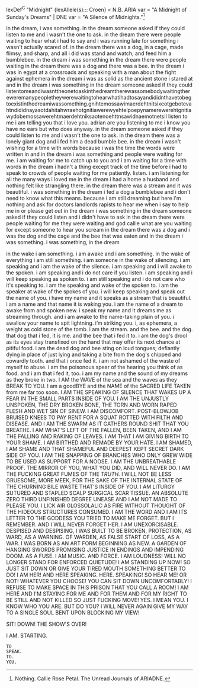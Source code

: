 
lexDef<sup>C</sup> "Midnight" {lexAllele(s)::: Croen} < N.B. ARIA var = "A Midnight of Sunday's Dreams" | DNE var = "A Silence of Midnights."[^MidnightCroen]

[^MidnightCroen]: Nothing. Callie Rose Petal. The Unread Journals of ARIADNE.

in the dream, i was something. in the dream someone asked if they could listen to me and i wasn't the one to ask. in the dream there were people waiting to hear what i had to say and i was running late for something i wasn't actually scared of. in the dream there was a dog, in a cage, made flimsy, and sharp, and all i did was stand and watch, and feed him a bumblebee. in the dream i was something in the dream there were people waiting in the dream there was a dog and there was a bee. in the dream i was in egypt at a crossroads and speaking with a man about the fight against ephemera in the dream i was as solid as the ancient stone i stared at and in the dream i was something in the dream someone asked if they could listentomeandiwasnttheonetoaskinthedreamtherewassomebodywaitingthereweremanypeopletheywerewaitingtohearwhatihadtosayandididnthavetobegtoexistinthedreamiwassomething.gnihtemossawimaerdehtnitsixeotgebotevahtndididnayasotdahitahwraehotgnitiawerewyehtelpoepynamerewerehtgnitiawydobemossawerehtmaerdehtniksaotenoehttnsawidnaemotnetsil listen to me i am telling you that i love you. adrian are you listening to me i know you have no ears but who does anyway. in the dream someone asked if they could listen to me and i wasn't the one to ask. in the dream there was a lonely giant dog and i fed him a dead bumble bee. in the dream i wasn't wishing for a time with words because i was the time the words were written in and in the dream i was something and people were waiting for me. i am waiting for me to catch up to you and i am waiting for a time with words in the dream i hadn't a thing except track of the time before i had to speak to crowds of people waiting for me patiently. listen. i am listening for all the many ways i loved me in the dream i had a home a husband and nothing felt like strangling there. in the dream there was a stream and it was beautiful. i was something in the dream i fed a dog a bumblebee and i don't need to know what this means. because i am still dreaming but here i'm nothing and ask for doctors landlords rapists to hear me when i say to help me in or please get out in the dream i was something in the dream someone asked if they could listen and i didn't have to ask in the dream there were people waiting for me they were waiting and god callie what are you waiting for except someone to hear you scream in the dream there was a dog and i was the dog and the cage and the bee that was eaten and in the dream i was something. i was something, in the dream

in the wake i am something. i am awake and i am something. in the wake of everything i am still something. i am someone in the wake of silencing. i am speaking and i am the wake of the silence. i am speaking and i will awake to the spoken. i am speaking and i do not care if you listen. i am speaking and i will keep speaking as spoken to. i am still speaking and i do not care who it's speaking to. i am the speaking and wake of the spoken to. i am the speaker at wake of the spokes of you. i will keep speaking and speak out the name of you. i have my name and it speaks as a stream that is beautiful. i am a name and that name it is waking you. i am the name of a dream to awake from and spoken new. i speak my name and it dreams me as streaming through. and i am awake to the name-taking plain of you. i swallow your name to spit lightning. i’m striking you. i, as ephemera, a weight as cold stone of the tomb. i am the stream. and the bee. and the dog. that dog that i fed, it is me. and the bee that i fed it to. i am the dog's drool as its eyes stay transfixed on the hand that may offer its next chance at pitiful food. i am the dead dog and bee sting on loud tongues; defiantly dying in place of just lying and taking a bite from the dog's chipped and cowardly tooth. and that i once fed it. i am not ashamed of the waste of myself to abuse. i am the poisonous spear of the hearing you think of as food. and i am that i fed it, too. i am my name and the sound of my dreams as they broke in two. I AM the WAVE of the sea and the waves as they BREAK TO YOU. I am a goodBYE and the NAME of the SACRED LIFE TAKEN from me far too soon. I AM THE SPEAKING OF SILENCE THAT WAKES UP A FEAR IN THE SMALL PARTS INSIDE OF YOU. I AM THE UNJUSTLY UNSPOKEN, THE DRY BROKEN BONE, THE TORN AND WORN RAPED FLESH AND WET SIN OF SINEW. I AM DISCOMFORT. POST-BLOWJOB BRUISED KNEES TO PAY RENT FOR A SQUAT ROTTED WITH FILTH AND DISEASE. AND I AM THE SWARM AS IT GATHERS ROUND SHIT THAT YOU BREATHE. I AM WHAT'S LEFT OF THE FALLEN, BEEN TAKEN, AND I AM THE FALLING AND RAKING OF LEAVES. I AM THAT I AM GIVING BIRTH TO YOUR SHAME. I AM BIRTHED AND REMADE BY YOUR HATE. I AM SHAMED, I AM SHAME AND THAT SHAMEFUL AND DEEPEST KEPT SECRET DARK SIDE OF YOU. I AM THE SNAPPING OF BRANCHES WHO ONLY GREW WIDE TO BE USED AS SUPPORT FOR A NOOSE. I AM THE UNBREATHABLE PROOF. THE MIRROR OF YOU, WHAT YOU DID, AND WILL NEVER DO. I AM THE FUCKING GREAT FUMES OF THE *TRUTH.* I WILL NOT BE LESS GRUESOME, MORE MEEK, FOR THE SAKE OF THE INTERNAL STATE OF THE CHURNING BILE WASTE THAT'S INSIDE OF YOU. I AM LITURGY SUTURED AND STAPLED SCALP SURGICAL SCAR TISSUE. AN ABSOLUTE ZERO THIRD UNFINISHED DEGREE UNEASE AND I AM NOT MADE TO PLEASE YOU. I LICK AIR GLOSSOLALIC AS FIRE WITHOUT THOUGHT OF THE HIDEOUS STRUCTURES CONSUMED. I AM THE WORD AND I AM ITS LETTER TO THE GODDESS YOU TRIED TO MAKE ME FORGET. BUT I REMEMBER. AND I WILL NEVER FORGET HER. I AM UNEXORCISABLE. DESPISED AND DESPISING, I WAS BUILT TO BE BROKEN, PROTECTION, AS WARD, AS A WARNING. OF WARDEN, AS FALSE START OF LOSS, AS A WAR. I WAS BORN AS AN ART FORM BEGINNING AS NEW. A GARDEN OF HANGING SWORDS PROMISING JUSTICE IN ENDINGS AND IMPENDING DOOM. AS A FUSE. I AM MUSIC. AND FORCE. I AM LOUDNESS! WILL NO LONGER STAND FOR ENFORCED QUIETUDE! I AM STANDING UP NOW! SO JUST SIT DOWN OR GIVE YOUR TIRED MOUTH SOMETHING BETTER TO DO! I AM HER! AND HERE SPEAKING. HERE. SPEAKING! SO HEAR ME! OR NOT! WHATEVER YOU CHOOSE! YOU CAN SIT DOWN UNCOMFORTABLY! I REFUSE TO MAKE SPACE IN THIS PRISON THAT YOU CALL A ROOM! I AM HERE AND I'M STAYING FOR ME AND FOR THEM AND FOR MY RIGHT TO BE STILL AND NOT KILLED SO JUST FUCKING MOVE! YES. I MEAN YOU. I KNOW WHO YOU ARE. BUT DO YOU? I WILL NEVER AGAIN GIVE MY WAY TO A SINGLE SOUL BENT UPON BLOCKING MY VIEW! 

SIT! 
	DOWN!
			THE
				SHOW'S 
						OVER!

I 
AM.
	STARTING.
	
	TO 
	SPEAK.
	TO.
	YOU. 
